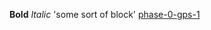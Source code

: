 **Bold**
*Italic*
'some sort of block'
[phase-0-gps-1](https://github.com/alita42/phase-0-gps-1/blob/add-command-log/README.md)